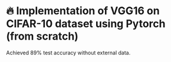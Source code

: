 # 🔥 Implementation of VGG16 on CIFAR-10 dataset using Pytorch (from scratch)
Achieved 89% test accuracy without external data.



